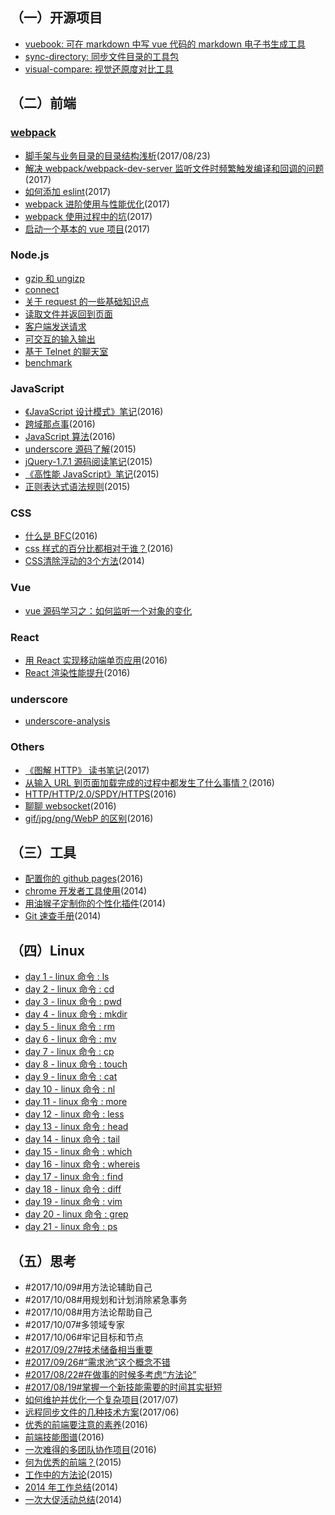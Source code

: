 
## （一）开源项目

+   [vuebook: 可在 markdown 中写 vue 代码的 markdown 电子书生成工具](https://github.com/hoperyy/vue-markdown-book)
+   [sync-directory: 同步文件目录的工具包](https://github.com/hoperyy/sync-directory)
+   [visual-compare: 视觉还原度对比工具](https://github.com/hoperyy/visual-compare)

## （二）前端

### [webpack](https://github.com/hoperyy/deep-webpack)

+	[脚手架与业务目录的目录结构浅析](https://github.com/liuyuanyangscript/deep-webpack/issues/8)(2017/08/23)
+   [解决 webpack/webpack-dev-server 监听文件时频繁触发编译和回调的问题](https://github.com/hoperyy/deep-webpack/issues/4)(2017)
+   [如何添加 eslint](https://github.com/hoperyy/deep-webpack/issues/7)(2017)
+   [webpack 进阶使用与性能优化](https://github.com/hoperyy/deep-webpack/issues/2)(2017)
+   [webpack 使用过程中的坑](https://github.com/hoperyy/deep-webpack/issues/3)(2017)
+   [启动一个基本的 vue 项目](https://github.com/hoperyy/deep-webpack/issues/1)(2017)

### Node.js

+	[gzip 和 ungizp](https://github.com/hoperyy/blog/issues/62)
+	[connect](https://github.com/hoperyy/blog/issues/63)
+	[关于 request 的一些基础知识点](https://github.com/hoperyy/blog/issues/64)
+	[读取文件并返回到页面](https://github.com/hoperyy/blog/issues/65)
+	[客户端发送请求](https://github.com/hoperyy/blog/issues/66)
+	[可交互的输入输出](https://github.com/hoperyy/blog/issues/67)
+	[基于 Telnet 的聊天室](https://github.com/hoperyy/blog/issues/68)
+	[benchmark](https://github.com/hoperyy/blog/issues/69)

### JavaScript
+   [《JavaScript 设计模式》笔记](https://github.com/hoperyy/blog/issues/53)(2016)
+   [跨域那点事](https://github.com/liuyuanyangscript/blog/issues/25)(2016)
+   [JavaScript 算法](https://github.com/liuyuanyangscript/blog/issues/27)(2016)
+   [underscore 源码了解](https://github.com/liuyuanyangscript/blog/issues/5)(2015)
+   [jQuery-1.7.1 源码阅读笔记](https://github.com/liuyuanyangscript/blog/issues/9)(2015)
+   [《高性能 JavaScript》笔记](https://github.com/liuyuanyangscript/blog/issues/54)(2015)
+   [正则表达式语法规则](https://github.com/liuyuanyangscript/blog/issues/7)(2015)

### CSS
+   [什么是 BFC](https://github.com/liuyuanyangscript/blog/issues/16)(2016)
+   [css 样式的百分比都相对于谁？](https://github.com/liuyuanyangscript/blog/issues/18)(2016)
+   [CSS清除浮动的3个方法](https://github.com/liuyuanyangscript/blog/issues/17)(2014)

### Vue
+	[vue 源码学习之：如何监听一个对象的变化](https://github.com/hoperyy/blog/issues/61)

### React
+   [用 React 实现移动端单页应用](https://github.com/liuyuanyangscript/blog/issues/43)(2016)
+   [React 渲染性能提升](https://github.com/liuyuanyangscript/blog/issues/21)(2016)

### underscore

+	[underscore-analysis](https://github.com/hoperyy/underscore-analysis)

### Others
+   [《图解 HTTP》 读书笔记](https://github.com/hoperyy/blog/issues/58)(2017)
+   [从输入 URL 到页面加载完成的过程中都发生了什么事情？](https://github.com/liuyuanyangscript/blog/issues/19)(2016)
+   [HTTP/HTTP/2.0/SPDY/HTTPS](https://github.com/liuyuanyangscript/blog/issues/20)(2016)
+   [聊聊 websocket](https://github.com/liuyuanyangscript/blog/issues/24)(2016)
+   [gif/jpg/png/WebP 的区别](https://github.com/liuyuanyangscript/blog/issues/42)(2016)

## （三）工具

+   [配置你的 github pages](https://github.com/liuyuanyangscript/blog/issues/10)(2016)
+   [chrome 开发者工具使用](https://github.com/liuyuanyangscript/blog/issues/11)(2014)
+   [用油猴子定制你的个性化插件](https://github.com/liuyuanyangscript/blog/issues/8)(2014)
+   [Git 速查手册](https://github.com/liuyuanyangscript/blog/issues/51)(2014)

## （四）Linux

+	[day 1 - linux 命令 : ls](https://github.com/hoperyy/blog/issues/70)
+	[day 2 - linux 命令 : cd](https://github.com/hoperyy/blog/issues/71)
+	[day 3 - linux 命令 : pwd](https://github.com/hoperyy/blog/issues/72)
+	[day 4 - linux 命令 : mkdir](https://github.com/hoperyy/blog/issues/73)
+	[day 5 - linux 命令 : rm](https://github.com/hoperyy/blog/issues/74)
+	[day 6 - linux 命令 : mv](https://github.com/hoperyy/blog/issues/75)
+	[day 7 - linux 命令 : cp](https://github.com/hoperyy/blog/issues/76)
+	[day 8 - linux 命令 : touch](https://github.com/hoperyy/blog/issues/77)
+	[day 9 - linux 命令 : cat](https://github.com/hoperyy/blog/issues/78)
+	[day 10 - linux 命令 : nl](https://github.com/hoperyy/blog/issues/79)
+	[day 11 - linux 命令 : more](https://github.com/hoperyy/blog/issues/80)
+	[day 12 - linux 命令 : less](https://github.com/hoperyy/blog/issues/81)
+	[day 13 - linux 命令 : head](https://github.com/hoperyy/blog/issues/82)
+	[day 14 - linux 命令 : tail](https://github.com/hoperyy/blog/issues/83)
+	[day 15 - linux 命令 : which](https://github.com/hoperyy/blog/issues/84)
+	[day 16 - linux 命令 : whereis](https://github.com/hoperyy/blog/issues/85)
+	[day 17 - linux 命令 : find](https://github.com/hoperyy/blog/issues/86)
+	[day 18 - linux 命令 : diff](https://github.com/hoperyy/blog/issues/87)
+	[day 19 - linux 命令 : vim](https://github.com/hoperyy/blog/issues/88)
+	[day 20 - linux 命令 : grep](https://github.com/hoperyy/blog/issues/89)
+	[day 21 - linux 命令 : ps](https://github.com/hoperyy/blog/issues/90)

## （五）思考

+   #2017/10/09#用方法论辅助自己
+   #2017/10/08#用规划和计划消除紧急事务
+   #2017/10/08#用方法论帮助自己
+   #2017/10/07#多领域专家
+   #2017/10/06#牢记目标和节点
+   [#2017/09/27#技术储备相当重要](https://github.com/hoperyy/blog/issues/60)
+   [#2017/09/26#“需求池”这个概念不错](https://github.com/hoperyy/blog/issues/59)
+   [#2017/08/22#在做事的时候多考虑“方法论”](https://github.com/hoperyy/blog/issues/57)
+   [#2017/08/19#掌握一个新技能需要的时间其实挺短](https://github.com/hoperyy/blog/issues/56)
+   [如何维护并优化一个复杂项目](https://github.com/hoperyy/blog/issues/55)(2017/07)
+   [远程同步文件的几种技术方案](https://github.com/liuyuanyangscript/blog/issues/4)(2017/06)
+   [优秀的前端要注意的素养](https://github.com/liuyuanyangscript/blog/issues/48)(2016)
+   [前端技能图谱](https://github.com/liuyuanyangscript/blog/issues/50)(2016)
+   [一次难得的多团队协作项目](https://github.com/liuyuanyangscript/blog/issues/47)(2016)
+   [何为优秀的前端？](https://github.com/liuyuanyangscript/blog/issues/49)(2015)
+   [工作中的方法论](https://github.com/liuyuanyangscript/blog/issues/45)(2015)
+   [2014 年工作总结](https://github.com/liuyuanyangscript/blog/issues/44)(2014)
+   [一次大促活动总结](https://github.com/liuyuanyangscript/blog/issues/46)(2014)


